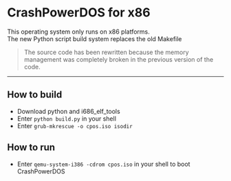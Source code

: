 # CrashPowerDOS for x86

This operating system only runs on x86 platforms.
<br>
The new Python script build system replaces the old Makefile

> The source code has been rewritten because the memory management was completely broken in the previous version of the code.

<hr>

## How to build

* Download python and i686_elf_tools
* Enter `python build.py` in your shell
* Enter `grub-mkrescue -o cpos.iso isodir`

## How to run

* Enter `qemu-system-i386 -cdrom cpos.iso` in your shell to boot CrashPowerDOS

